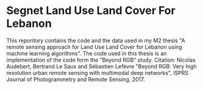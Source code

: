 # Segnet Land Use Land Cover For Lebanon
This reporitory contains the code and the data used in my M2 thesis "A remote sensing approach for Land Use Land Cover for Lebanon using machine learning algorithms". The code used in this thesis is an implementation of the code form the "Beyond RGB" study. Citation: Nicolas Audebert, Bertrand Le Saux and Sébastien Lefèvre "Beyond RGB: Very high resolution urban remote sensing with multimodal deep networks", ISPRS Journal of Photogrammetry and Remote Sensing, 2017.
